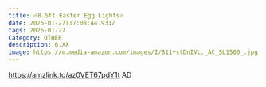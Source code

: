 ```yaml
---
title: 🔥8.5ft Easter Egg Lights🔥
date: 2025-01-27T17:08:44.931Z
tags: 2025-01-27
Category: OTHER
description: 6.XX
image: https://m.media-amazon.com/images/I/811+stDnIVL._AC_SL1500_.jpg
---
```

https://amzlink.to/az0VET67pdY1t   AD